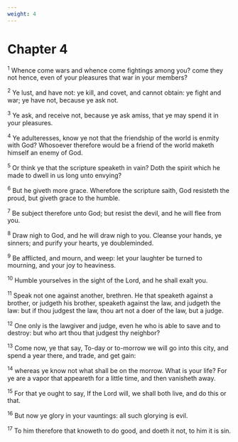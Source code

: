 ```yaml
---
weight: 4
---
```


# Chapter 4

<sup>1</sup> Whence come wars and whence come fightings among you? come they not hence, even of your pleasures that war in your members? 

<sup>2</sup> Ye lust, and have not: ye kill, and covet, and cannot obtain: ye fight and war; ye have not, because ye ask not. 

<sup>3</sup> Ye ask, and receive not, because ye ask amiss, that ye may spend it in your pleasures. 

<sup>4</sup> Ye adulteresses, know ye not that the friendship of the world is enmity with God? Whosoever therefore would be a friend of the world maketh himself an enemy of God. 

<sup>5</sup> Or think ye that the scripture speaketh in vain? Doth the spirit which he made to dwell in us long unto envying? 

<sup>6</sup> But he giveth more grace. Wherefore the scripture saith, God resisteth the proud, but giveth grace to the humble. 

<sup>7</sup> Be subject therefore unto God; but resist the devil, and he will flee from you. 

<sup>8</sup> Draw nigh to God, and he will draw nigh to you. Cleanse your hands, ye sinners; and purify your hearts, ye doubleminded. 

<sup>9</sup> Be afflicted, and mourn, and weep: let your laughter be turned to mourning, and your joy to heaviness. 

<sup>10</sup> Humble yourselves in the sight of the Lord, and he shall exalt you. 

<sup>11</sup> Speak not one against another, brethren. He that speaketh against a brother, or judgeth his brother, speaketh against the law, and judgeth the law: but if thou judgest the law, thou art not a doer of the law, but a judge. 

<sup>12</sup> One only is the lawgiver and judge, even he who is able to save and to destroy: but who art thou that judgest thy neighbor? 

<sup>13</sup> Come now, ye that say, To-day or to-morrow we will go into this city, and spend a year there, and trade, and get gain: 

<sup>14</sup> whereas ye know not what shall be on the morrow. What is your life? For ye are a vapor that appeareth for a little time, and then vanisheth away. 

<sup>15</sup> For that ye ought to say, If the Lord will, we shall both live, and do this or that. 

<sup>16</sup> But now ye glory in your vauntings: all such glorying is evil. 

<sup>17</sup> To him therefore that knoweth to do good, and doeth it not, to him it is sin. 


